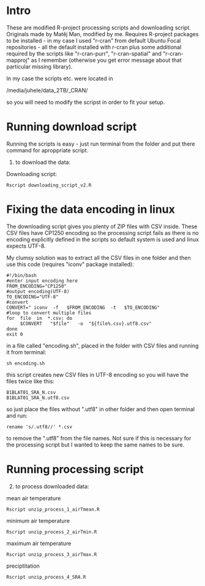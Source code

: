 # Intro

These are modified R-project processing scripts and downloading script. Originals made by Matěj Man, modified by me.
Requires R-project packages to be installed - in my case I used "r-cran" from default Ubuntu Focal repositories - all the default installed with r-cran plus some additional required by the scripts like "r-cran-purr", "r-cran-spatial" and "r-cran-mapproj" as I remember (otherwise you get error message about that particular missing library).

In my case the scripts etc. were located in 

/media/juhele/data_2TB/_CRAN/ 

so you will need to modify the scripst in order to fit your setup.

# Running download script

Running the scripts is easy - just run terminal from the folder and put there command for aproppriate script.
1) to download the data:

Downloading script:
```
Rscript downloading_script_v2.R
```
# Fixing the data encoding in linux

The downloading script gives you plenty of ZIP files with CSV inside. These CSV files have CP1250 encoding so the processing script fails as there is no encoding explicitly defined in the scripts so default system is used and linux expects UTF-8.

My clumsy solution was to extract all the CSV files in one folder and then use this code (requires "iconv" package installed):
```
#!/bin/bash
#enter input encoding here
FROM_ENCODING="CP1250"
#output encoding(UTF-8)
TO_ENCODING="UTF-8"
#convert
CONVERT=" iconv  -f   $FROM_ENCODING  -t   $TO_ENCODING"
#loop to convert multiple files 
for  file  in  *.csv; do
     $CONVERT   "$file"   -o  "${file%.csv}.utf8.csv"
done
exit 0
```
in a file called "encoding.sh", placed in the folder with CSV files and running it from terminal:

```
sh encoding.sh
```
this script creates new CSV files in UTF-8 encoding so you will have the files twice like this:

```
B1BLAT01_SRA_N.csv
B1BLAT01_SRA_N.utf8.csv
```
so just place the files without ".utf8" in other folder and then open terminal and run:
```
rename 's/.utf8//' *.csv
```
to remove the  ".utf8" from the file names. Not sure if this is necessary for the processing script but I wanted to keep the same names to be sure.


# Running processing script

2) to process downloaded data:

mean air temperature
```
Rscript unzip_process_1_airTmean.R
```

minimum air temperature
```
Rscript unzip_process_2_airTmin.R
```

maximum air temperature
```
Rscript unzip_process_3_airTmax.R
```

preciptitation
```
Rscript unzip_process_4_SRA.R
```

